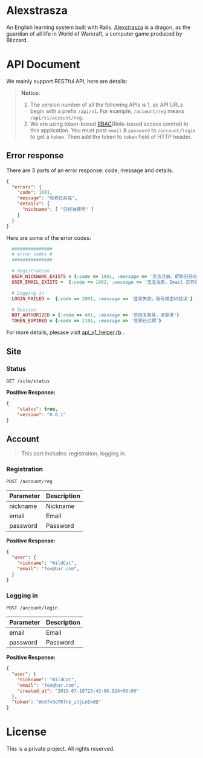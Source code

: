 # Alexstrasza

An English learning system built with Rails.
[Alexstrasza](http://wowwiki.wikia.com/Alexstrasza) is a dragon, as the guardian of all life in World of Warcraft, a computer game produced by Blizzard.

# API Document

We mainly support RESTful API, here are details:

> **Notice:**   
> 1. The version number of all the following APIs is 1, so API URLs begin with a prefix `/api/v1`. For example, `/account/reg` means `/api/v1/account/reg`.  
> 2. We are using token-based [RBAC](https://en.wikipedia.org/wiki/Role-based_access_control)(Role-based access control) in this application. You must post `email` & `password` to `/account/login` to get a `token`. Then add the token to `token` field of HTTP header.

## Error response

There are 3 parts of an error response: code, message and details. 
 
```json
{  
  "errors": {
    "code": 1001,  
    "message": "昵称已存在",
    "details": {
      "nickname": [ "已经被使用" ]
    }
  }
}
```

Here are some of the error codes:

```ruby
  ###############
  # error codes #
  ###############

  # Registration
  USER_NICKNAME_EXISTS = {:code => 1001, :message => '无法注册，昵称已存在'}
  USER_EMAIL_EXISTS =  {:code => 1002, :message => '无法注册，Email 已存在'}

  # Logging in
  LOGIN_FAILED =  {:code => 2001, :message => '登录失败，账号或密码错误'}

  # Session
  NOT_AUTHORIZED = {:code => 401, :message => '您尚未登录，请登录'}
  TOKEN_EXPIRED = {:code => 2101, :message => '登录已过期'}
```

For more details, plesase visit [api\_v1_helper.rb](https://github.com/imWildCat/Alexstrasza-Server/blob/master/app/helpers/api_v1_helper.rb) .

## Site

### Status

```
GET /site/status
```

**Positive Response:**  

```json
{
	"status": true,
	"version": "0.0.1"
}
```

## Account

> This part includes: registration, logging in.

### Registration

```
POST /account/reg
```
Parameter|Description
---|---
nickname|Nickname
email|Email
password|Password

**Positive Response:**

```json
{
  "user": {
    "nickname": "WildCat",
    "email": "foo@bar.com",
  }
}
```

### Logging in

```
POST /account/login
```
Parameter|Description
---|---
email|Email
password|Password

**Positive Response:**

```json
{
  "user": {
    "nickname": "WildCat",
    "email": "foo@bar.com",
    "created_at": "2015-07-16T23:43:06.924+08:00"
  },
  "token": "Wo0fv9eTRfnb_zJjLnEw8Q"
}
```

# License

This is a private project. All rights reserved.
